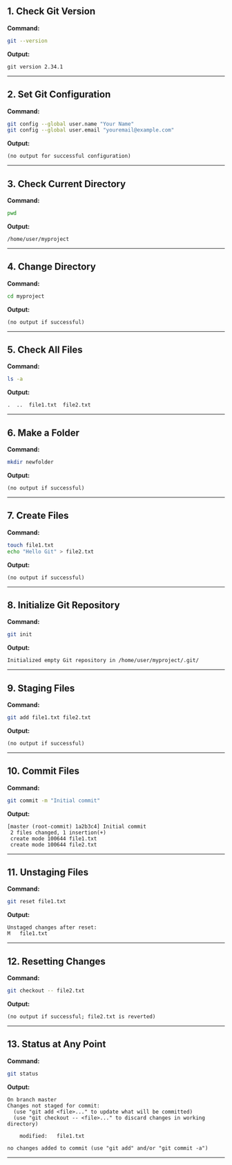## 1. Check Git Version

**Command:**
```bash
git --version
```
**Output:**
```
git version 2.34.1
```

---

## 2. Set Git Configuration

**Command:**
```bash
git config --global user.name "Your Name"
git config --global user.email "youremail@example.com"
```
**Output:**
```
(no output for successful configuration)
```

---

## 3. Check Current Directory

**Command:**
```bash
pwd
```
**Output:**
```
/home/user/myproject
```

---

## 4. Change Directory

**Command:**
```bash
cd myproject
```
**Output:**
```
(no output if successful)
```

---

## 5. Check All Files

**Command:**
```bash
ls -a
```
**Output:**
```
.  ..  file1.txt  file2.txt
```

---

## 6. Make a Folder

**Command:**
```bash
mkdir newfolder
```
**Output:**
```
(no output if successful)
```

---

## 7. Create Files

**Command:**
```bash
touch file1.txt
echo "Hello Git" > file2.txt
```
**Output:**
```
(no output if successful)
```

---

## 8. Initialize Git Repository

**Command:**
```bash
git init
```
**Output:**
```
Initialized empty Git repository in /home/user/myproject/.git/
```

---

## 9. Staging Files

**Command:**
```bash
git add file1.txt file2.txt
```
**Output:**
```
(no output if successful)
```

---

## 10. Commit Files

**Command:**
```bash
git commit -m "Initial commit"
```
**Output:**
```
[master (root-commit) 1a2b3c4] Initial commit
 2 files changed, 1 insertion(+)
 create mode 100644 file1.txt
 create mode 100644 file2.txt
```

---

## 11. Unstaging Files

**Command:**
```bash
git reset file1.txt
```
**Output:**
```
Unstaged changes after reset:
M	file1.txt
```

---

## 12. Resetting Changes

**Command:**
```bash
git checkout -- file2.txt
```
**Output:**
```
(no output if successful; file2.txt is reverted)
```

---

## 13. Status at Any Point

**Command:**
```bash
git status
```
**Output:**
```
On branch master
Changes not staged for commit:
  (use "git add <file>..." to update what will be committed)
  (use "git checkout -- <file>..." to discard changes in working directory)

	modified:   file1.txt

no changes added to commit (use "git add" and/or "git commit -a")
```

---
